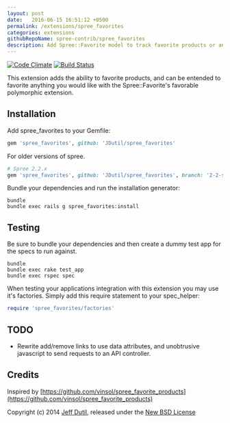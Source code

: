 ```yaml
---
layout: post
date:   2016-06-15 16:51:12 +0500
permalink: /extensions/spree_favorites
categories: extensions
githubRepoName: spree-contrib/spree_favorites
description: Add Spree::Favorite model to track favorite products or anything else you would like.
---
```

[![Code Climate](https://codeclimate.com/github/JDutil/spree_favorites.png)](https://codeclimate.com/github/JDutil/spree_favorites) [![Build Status](https://travis-ci.org/JDutil/spree_favorites.png?branch=master)](https://travis-ci.org/JDutil/spree_favorites)

This extension adds the ability to favorite products, and can be entended to favorite anything you would like with the Spree::Favorite's favorable polymorphic extension.

Installation
------------

Add spree_favorites to your Gemfile:

```ruby
gem 'spree_favorites', github: 'JDutil/spree_favorites'
```

For older versions of spree.

```ruby
# Spree 2.2.x
gem 'spree_favorites', github: 'JDutil/spree_favorites', branch: '2-2-stable'
```

Bundle your dependencies and run the installation generator:

```shell
bundle
bundle exec rails g spree_favorites:install
```

Testing
-------

Be sure to bundle your dependencies and then create a dummy test app for the specs to run against.

```shell
bundle
bundle exec rake test_app
bundle exec rspec spec
```

When testing your applications integration with this extension you may use it's factories.
Simply add this require statement to your spec_helper:

```ruby
require 'spree_favorites/factories'
```

TODO
----

* Rewrite add/remove links to use data attributes, and unobtrusive javascript to send requests to an API controller.

Credits
-------

Inspired by [https://github.com/vinsol/spree_favorite_products](https://github.com/vinsol/spree_favorite_products)

Copyright (c) 2014 [Jeff Dutil](https://github.com/JDutil), released under the [New BSD License](https://github.com/JDutil/spree_favorites/blob/master/LICENSE)
